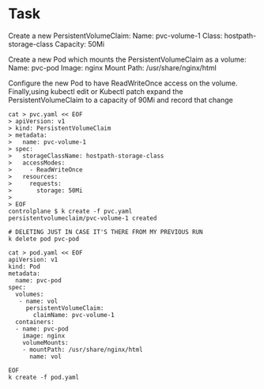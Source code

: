 # Task

Create a new PersistentVolumeClaim:
Name: pvc-volume-1
Class: hostpath-storage-class
Capacity: 50Mi

Create a new Pod which mounts the PersistentVolumeClaim as a volume:
Name: pvc-pod
Image: nginx
Mount Path: /usr/share/nginx/html

Configure the new Pod to have ReadWriteOnce access on the volume.
Finally,using kubectl edit or Kubectl patch expand the
PersistentVolumeClaim to a capacity of 90Mi and record that change

```
cat > pvc.yaml << EOF
> apiVersion: v1
> kind: PersistentVolumeClaim
> metadata:
>   name: pvc-volume-1
> spec:
>   storageClassName: hostpath-storage-class
>   accessModes:
>     - ReadWriteOnce
>   resources:
>     requests:
>       storage: 50Mi
> 
> EOF
controlplane $ k create -f pvc.yaml
persistentvolumeclaim/pvc-volume-1 created

# DELETING JUST IN CASE IT'S THERE FROM MY PREVIOUS RUN
k delete pod pvc-pod

cat > pod.yaml << EOF
apiVersion: v1
kind: Pod
metadata:
  name: pvc-pod
spec:
  volumes:
   - name: vol
     persistentVolumeClaim:
       claimName: pvc-volume-1
  containers:
  - name: pvc-pod
    image: nginx
    volumeMounts:
    - mountPath: /usr/share/nginx/html
      name: vol

EOF
k create -f pod.yaml

